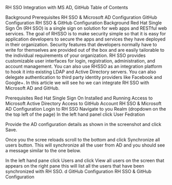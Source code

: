 RH SSO Integration with MS AD, GitHub
Table of Contents

Background
Prerequisites
RH SSO & Microsoft AD Configuration
GitHub Configuration
RH SSO & GitHub Configuration
Background
Red Hat Single Sign On (RH SSO) is a single sign on solution for web apps and RESTful web services. The goal of RHSSO is to make security simple so that it is easy for application developers to secure the apps and services they have deployed in their organization. Security features that developers normally have to write for themselves are provided out of the box and are easily tailorable to the individual requirements of your organization. RH SSO provides customizable user interfaces for login, registration, administration, and account management. You can also use RHSSO as an integration platform to hook it into existing LDAP and Active Directory servers. You can also delegate authentication to third party identity providers like Facebook and Google+. In this article we will see ho we can integrate RH SSO with Microsoft AD and GitHub.

Prerequisites
Red Hat Single Sign On Installed and Running
Access to Microsoft Active Directory
Access to GitHub Account
RH SSO & Microsoft AD Configuration
Login to RH SSO
Navigate to you Realm (dropdown on the the top left of the page)
In the left hand panel click User Fedration

Provide the AD configuration details as shown in the screenshot and click Save.

Once you the scree reloads scroll to the bottom and click Synchronize all users button. This will synchronize all the user from AD and you should see a message similar to the one below.

In the left hand pane click Users and click View all users on the screen that appears on the right pane this will list all the users that have been synchronized with RH SSO.
d
GitHub Configuration
RH SSO & GitHub Configuration
